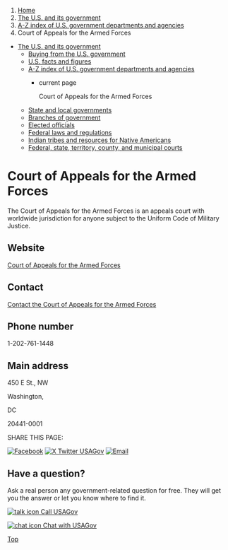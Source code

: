 1. [Home](/)
2. [The U.S. and its government](/about-the-us)
3. [A-Z index of U.S. government departments and agencies](/agency-index)
4. Court of Appeals for the Armed Forces

* [The U.S. and its government](/about-the-us)
  + [Buying from the U.S. government](/buy-from-government)
  + [U.S. facts and figures](/facts-figures)
  + [A-Z index of U.S. government departments and agencies](/agency-index)
    - current page

      Court of Appeals for the Armed Forces
  + [State and local governments](/state-local-governments)
  + [Branches of government](/branches-of-government)
  + [Elected officials](/elected-officials)
  + [Federal laws and regulations](/laws-and-regulations)
  + [Indian tribes and resources for Native Americans](/tribes)
  + [Federal, state, territory, county, and municipal courts](/courts)

Court of Appeals for the Armed Forces
=====================================

The Court of Appeals for the Armed Forces is an appeals court with worldwide jurisdiction for anyone subject to the Uniform Code of Military Justice.

Website
-------

[Court of Appeals for the Armed Forces](https://www.armfor.uscourts.gov/newcaaf/home.htm)

Contact
-------

[Contact the Court of Appeals for the Armed Forces](https://www.armfor.uscourts.gov/newcaaf/contact.htm)

Phone number
------------

1-202-761-1448

Main address
------------

450 E St., NW
  

Washington,

DC

20441-0001

SHARE THIS PAGE:

[![Facebook](/themes/custom/usagov/images/social-media-icons/Facebook_Icon.svg)](https://www.facebook.com/sharer/sharer.php?u=https://www.usa.gov/agencies/court-of-appeals-for-the-armed-forces&v=3)
[![X Twitter USAGov](/themes/custom/usagov/images/social-media-icons/X_Twitter_Icon.svg?version=2)](https://twitter.com/intent/tweet?source=webclient&text=https://www.usa.gov/agencies/court-of-appeals-for-the-armed-forces)
[![Email](/themes/custom/usagov/images/social-media-icons/Email_Icon.svg?version=2)](mailto:?subject=https://www.usa.gov/agencies/court-of-appeals-for-the-armed-forces)

Have a question?
----------------

Ask a real person any government-related question for free. They will get you the answer or let you know where to find it.

[![talk icon](/themes/custom/usagov/images/ICONS_talk.png)
Call USAGov](/phone)

[![chat icon](/themes/custom/usagov/images/ICONS_chat.png)
Chat with USAGov](/chat)

[Top](#main-content)